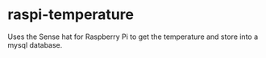 # raspi-temperature
Uses the Sense hat for Raspberry Pi to get the temperature and store into a mysql database.
